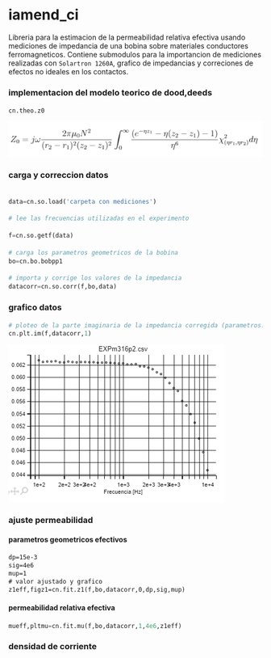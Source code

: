# iamend_ci

Libreria para la estimacion de la permeabilidad relativa efectiva usando mediciones de impedancia de una bobina sobre materiales conductores ferromagneticos. Contiene submodulos para la importancion de mediciones realizadas con `Solartron 1260A`, grafico de impedancias y correciones de efectos no ideales en los contactos.

### implementacion del modelo teorico de dood,deeds

`cn.theo.z0`

![img](/imgs/0_1.png)




### carga  y correccion datos



```python

data=cn.so.load('carpeta con mediciones')

# lee las frecuencias utilizadas en el experimento

f=cn.so.getf(data)

# carga los parametros geometricos de la bobina
bo=cn.bo.bobpp1

# importa y corrige los valores de la impedancia
datacorr=cn.so.corr(f,bo,data)
```

### grafico datos

```python
# ploteo de la parte imaginaria de la impedancia corregida (parametros: x,Y,n= id medicion )
cn.plt.im(f,datacorr,1)
```

![](/imgs/1.png)

### ajuste permeabilidad

#### parametros geometricos efectivos

```phyton
dp=15e-3
sig=4e6
mup=1
# valor ajustado y grafico
z1eff,figz1=cn.fit.z1(f,bo,datacorr,0,dp,sig,mup)
```

#### permeabilidad relativa efectiva

```python
mueff,pltmu=cn.fit.mu(f,bo,datacorr,1,4e6,z1eff)
```

### densidad de corriente





